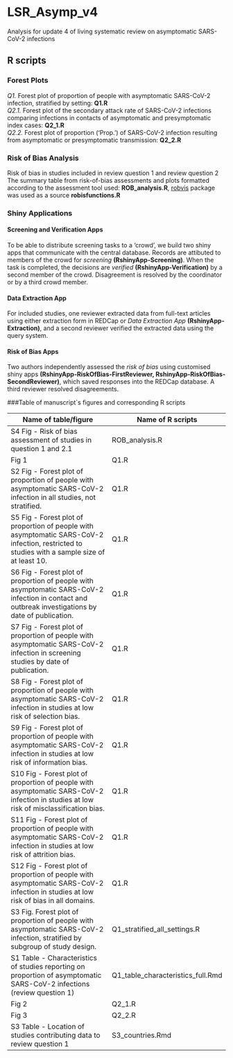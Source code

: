 # LSR_Asymp_v4
Analysis for update 4 of living systematic review on asymptomatic SARS-CoV-2 infections

## R scripts

### Forest Plots
<i>Q1.</i> Forest plot of proportion of people with asymptomatic SARS-CoV-2 infection, stratified by setting:   <b>Q1.R</b> <br/>
<i>Q2.1.</i> Forest plot of the secondary attack rate of SARS-CoV-2 infections comparing infections in contacts of asymptomatic and presymptomatic index cases: <b>Q2_1.R</b> <br/>
<i>Q2.2.</i> Forest plot of proportion (‘Prop.’) of SARS-CoV-2 infection resulting from asymptomatic or presymptomatic transmission: <b>Q2_2.R</b><br/>

### Risk of Bias Analysis
Risk of bias in studies included in review question 1 and review question 2
The summary table from risk-of-bias assessments and plots formatted according to the assessment tool used: <b>ROB_analysis.R</b>, [robvis](https://github.com/mcguinlu/robvis) package was used as a source <b>robisfunctions.R</b>


### Shiny Applications

#### Screening and Verification Apps
To be able to distribute screening tasks to a ‘crowd’, we build two shiny apps that communicate with the central database.
Records are attibuted to members of the crowd for <i>screening</i> <b>(RshinyApp-Screening)</b>. When the task is completed, the decisions are <i>verified</i> <b>(RshinyApp-Verification)</b> by a second member of the crowd.
Disagreement is resolved by the coordinator or by a third crowd member.

#### Data Extraction App
For included studies, one reviewer extracted data from full-text articles using either extraction form in REDCap or <i>Data Extraction App</i> <b>(RshinyApp-Extraction)</b>, and a second reviewer verified the extracted data using the query system.

#### Risk of Bias Apps
Two authors  independently assessed the <i>risk of bias</i> using customised shiny apps <b>(RshinyApp-RiskOfBias-FirstReviewer, RshinyApp-RiskOfBias-SecondReviewer)</b>, which saved responses into the REDCap database. A third reviewer resolved disagreements.

###Table of manuscript`s figures and corresponding R scripts

|          Name of table/figure                                                                                                                    |  Name of R scripts                |
|--------------------------------------------------------------------------------------------------------------------------------------------------|-----------------------------------|
|S4 Fig - Risk of bias assessment of studies in question 1 and 2.1	                                                                               | ROB_analysis.R                    |
|Fig 1	                                                                                                                                           | Q1.R                              |
|S2 Fig - Forest plot of proportion of people with asymptomatic SARS-CoV-2 infection in all studies, not stratified.	                           | Q1.R                              |
|S5 Fig - Forest plot of proportion of people with asymptomatic SARS-CoV-2 infection, restricted to studies with a sample size of at least 10.     | Q1.R                              |
|S6 Fig - Forest plot of proportion of people with asymptomatic SARS-CoV-2 infection in contact and outbreak investigations by date of publication.| Q1.R                              |
|S7 Fig - Forest plot of proportion of people with asymptomatic SARS-CoV-2 infection in screening studies by date of publication.                  | Q1.R                              |
|S8 Fig - Forest plot of proportion of people with asymptomatic SARS-CoV-2 infection in studies at low risk of selection bias.	                   | Q1.R                              |
|S9 Fig - Forest plot of proportion of people with asymptomatic SARS-CoV-2 infection in studies at low risk of information bias.                   | Q1.R                              |
|S10 Fig - Forest plot of proportion of people with asymptomatic SARS-CoV-2 infection in studies at low risk of misclassification bias.            | Q1.R                              |
|S11 Fig - Forest plot of proportion of people with asymptomatic SARS-CoV-2 infection in studies at low risk of attrition bias.	                   | Q1.R                              |
|S12 Fig - Forest plot of proportion of people with asymptomatic SARS-CoV-2 infection in studies at low risk of bias in all domains.               | Q1.R                              |
|S3 Fig. Forest plot of proportion of people with asymptomatic SARS-CoV-2 infection, stratified by subgroup of study design.	                   | Q1_stratified_all_settings.R      |
|S1 Table - Characteristics of studies reporting on proportion of asymptomatic SARS-CoV-2 infections (review question 1)	                       | Q1_table_characteristics_full.Rmd |
|Fig 2	                                                                                                                                           | Q2_1.R                            |
|Fig 3	                                                                                                                                           | Q2_2.R                            |
|S3 Table - Location of studies contributing data to review question 1	                                                                           | S3_countries.Rmd                  |

